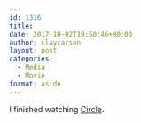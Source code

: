 ```yaml
---
id: 1316
title: 
date: 2017-10-02T19:50:46+00:00
author: claycarson
layout: post
categories: 
  - Media
  - Movie
format: aside
---
```

I finished watching [Circle](https://m.youtube.com/watch?v=JAlpm2oRzy8).